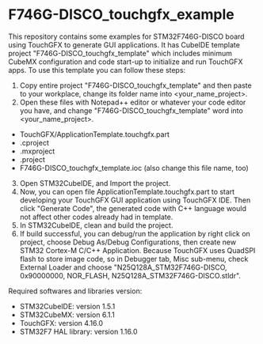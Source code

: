 # F746G-DISCO_touchgfx_example

This repository contains some examples for STM32F746G-DISCO board using TouchGFX to generate GUI applications. It has CubeIDE template project "F746G-DISCO_touchgfx_template" which includes minimum CubeMX configuration and code start-up to initialize and run TouchGFX apps. To use this template you can follow these steps:

1. Copy entire project "F746G-DISCO_touchgfx_template" and then paste to your workplace, change its folder name into <your_name_project>.
2. Open these files with Notepad++ editor or whatever your code editor you have, and change "F746G-DISCO_touchgfx_template" word into <your_name_project>.
- TouchGFX/ApplicationTemplate.touchgfx.part
- .cproject
- .mxproject
- .project
- F746G-DISCO_touchgfx_template.ioc (also change this file name, too)
3. Open STM32CubeIDE, and Import the project.
4. Now, you can open file ApplicationTemplate.touchgfx.part to start developing your TouchGFX GUI application using TouchGFX IDE. Then click "Generate Code", the generated code with C++ language would not affect other codes already had in template.
5. In STM32CubeIDE, clean and build the project.
6. If build successful, you can debug/run the application by right click on project, choose Debug As/Debug Configurations, then create new STM32 Cortex-M C/C++ Application. Because TouchGFX uses QuadSPI flash to store image code, so in Debugger tab, Misc sub-menu, check External Loader and choose "N25Q128A_STM32F746G-DISCO, 0x90000000, NOR_FLASH, N25Q128A_STM32F746G-DISCO.stldr".

Required softwares and libraries version:
- STM32CubeIDE: version 1.5.1
- STM32CubeMX: version 6.1.1
- TouchGFX: version 4.16.0
- STM32F7 HAL library: version 1.16.0